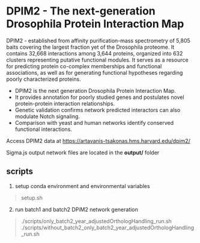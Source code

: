 # DPIM2 - The next-generation Drosophila Protein Interaction Map
DPIM2 - established from affinity purification-mass spectrometry of 5,805 baits covering the largest fraction yet of the Drosophila proteome. It contains 32,668 interactions among 3,644 proteins, organized into 632 clusters representing putative functional modules. It serves as a resource for predicting protein co-complex memberships and functional associations, as well as for generating functional hypotheses regarding poorly characterized proteins.

* DPIM2 is the next generation Drosophila Protein Interaction Map.
* It provides annotation for poorly studied genes and postulates novel protein-protein interaction relationships.
* Genetic validation confirms network predicted interactors can also modulate Notch signaling.
* Comparison with yeast and human networks identify conserved functional interactions.

Access DPIM2 data at https://artavanis-tsakonas.hms.harvard.edu/dpim2/

Sigma.js output network files are located in the <b>output/</b> folder

## scripts
1. setup conda environment and environmental variables<br>
> setup.sh 

2. run batch1 and batch2 DPiM2 network generation<br>
> ./scripts/only_batch2_year_adjustedOrthologHandling_run.sh<br>
> ./scripts/without_batch2_only_batch2_year_adjustedOrthologHandling_run.sh

